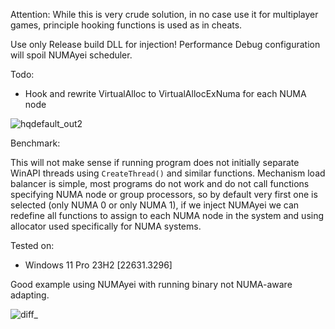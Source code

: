 Attention:
While this is very crude solution, in no case use it for multiplayer games, principle hooking functions is used as in cheats.

Use only Release build DLL for injection! Performance Debug configuration will spoil NUMAyei scheduler.

Todo:
- Hook and rewrite VirtualAlloc to VirtualAllocExNuma for each NUMA node

![hqdefault_out2](https://github.com/GermanAizek/NUMAyei/assets/21138600/f3eae1b4-1044-4266-9236-53f411a7d057)

Benchmark:

This will not make sense if running program does not initially separate WinAPI threads using `CreateThread()` and similar functions. Mechanism load balancer is simple, most programs do not work and do not call functions specifying NUMA node or group processors, so by default very first one is selected (only NUMA 0 or only NUMA 1), if we inject NUMAyei we can redefine all functions to assign to each NUMA node in the system and using allocator used specifically for NUMA systems.

Tested on:
- Windows 11 Pro 23H2 [22631.3296]

Good example using NUMAyei with running binary not NUMA-aware adapting.

![diff_](https://github.com/GermanAizek/NUMAyei/assets/21138600/a9da1ef1-4aff-4fd1-bb10-a359c224f32f)
